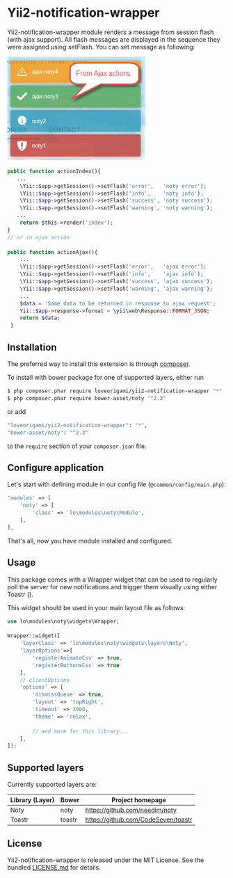 # Yii2-notification-wrapper

Yii2-notification-wrapper module renders a message from session flash (with ajax support). All flash messages are displayed
in the sequence they were assigned using setFlash. You can set message as following:

!["Demo"](docs/img/noty-demo.jpg)

 ```php
public function actionIndex(){
    ...
     \Yii::$app->getSession()->setFlash('error',   'noty error');
     \Yii::$app->getSession()->setFlash('info',    'noty info');
     \Yii::$app->getSession()->setFlash('success', 'noty success');
     \Yii::$app->getSession()->setFlash('warning', 'noty warning');
    ...
     return $this->render('index');
 }
 // or in ajax action

 public function actionAjax(){
     ...
     \Yii::$app->getSession()->setFlash('error',   'ajax error');
     \Yii::$app->getSession()->setFlash('info',    'ajax info');
     \Yii::$app->getSession()->setFlash('success', 'ajax success');
     \Yii::$app->getSession()->setFlash('warning', 'ajax warning');
     ...
     $data = 'Some data to be returned in response to ajax request';
     Yii::$app->response->format = \yii\web\Response::FORMAT_JSON;
     return $data;
  }
 ```

Installation
--------
The preferred way to install this extension is through [composer](http://getcomposer.org/download/).

To install with bower package for one of supported layers, either run

```bash
$ php composer.phar require loveorigami/yii2-notification-wrapper "*"
$ php composer.phar require bower-asset/noty "^2.3"
```

or add

```bash
"loveorigami/yii2-notification-wrapper": "*",
"bower-asset/noty": "^2.3"
```

to the ```require``` section of your `composer.json` file.


Configure application
---------------------

Let's start with defining module in our config file (`@common/config/main.php`):

```php
'modules' => [
    'noty' => [
        'class' => 'lo\modules\noty\Module',
    ],
],
```
That's all, now you have module installed and configured.

Usage
-----

This package comes with a Wrapper widget that can be used to regularly poll the server for new notifications and trigger them visually using either Toastr ().

This widget should be used in your main layout file as follows:

```php
use lo\modules\noty\widgets\Wrapper;

Wrapper::widget([
    'layerClass' => 'lo\modules\noty\widgets\layers\Noty',
    'layerOptions'=>[
        'registerAnimateCss' => true,
        'registerButtonsCss' => true
    ],
    // clientOptions
    'options' => [
        'dismissQueue' => true,
        'layout' => 'topRight',
        'timeout' => 3000,
        'theme' => 'relax',

        // and more for this library...
    ],
]);

```

Supported layers
----------------

Currently supported layers are:

| Library (Layer) | Bower         | Project homepage                               |
| --------------- | ------------- | ---------------------------------------------- |
| Noty            | noty          | https://github.com/needim/noty                 |
| Toastr          | toastr        | https://github.com/CodeSeven/toastr            |


License
-------

Yii2-notification-wrapper is released under the MIT License. See the bundled [LICENSE.md](LICENSE.md)
for details.
